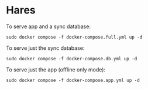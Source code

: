 # Hares

To serve app and a sync database:
```
sudo docker compose -f docker-compose.full.yml up -d
```

To serve just the sync database:
```
sudo docker compose -f docker-compose.db.yml up -d
```

To serve just the app (offline only mode):
```
sudo docker compose -f docker-compose.app.yml up -d
```